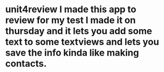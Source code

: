 # unit4review I made this app to review for my test I made it on thursday and it lets you add some text to some textviews and lets you save the info kinda like making contacts.
